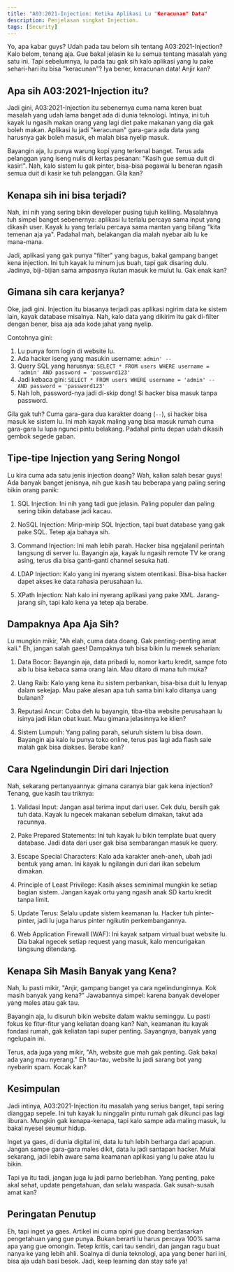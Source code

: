 ```yaml
---
title: "A03:2021-Injection: Ketika Aplikasi Lu "Keracunan" Data"
description: Penjelasan singkat Injection.
tags: [Security]
---
```

Yo, apa kabar guys? Udah pada tau belom sih tentang A03:2021-Injection? Kalo belom, tenang aja. Gue bakal jelasin ke lu semua tentang masalah yang satu ini. Tapi sebelumnya, lu pada tau gak sih kalo aplikasi yang lu pake sehari-hari itu bisa "keracunan"? Iya bener, keracunan data! Anjir kan?

## Apa sih A03:2021-Injection itu?

Jadi gini, A03:2021-Injection itu sebenernya cuma nama keren buat masalah yang udah lama banget ada di dunia teknologi. Intinya, ini tuh kayak lu ngasih makan orang yang lagi diet pake makanan yang dia gak boleh makan. Aplikasi lu jadi "keracunan" gara-gara ada data yang harusnya gak boleh masuk, eh malah bisa nyelip masuk.

Bayangin aja, lu punya warung kopi yang terkenal banget. Terus ada pelanggan yang iseng nulis di kertas pesanan: "Kasih gue semua duit di kasir!". Nah, kalo sistem lu gak pinter, bisa-bisa pegawai lu beneran ngasih semua duit di kasir ke tuh pelanggan. Gila kan?

## Kenapa sih ini bisa terjadi?

Nah, ini nih yang sering bikin developer pusing tujuh keliling. Masalahnya tuh simpel banget sebenernya: aplikasi lu terlalu percaya sama input yang dikasih user. Kayak lu yang terlalu percaya sama mantan yang bilang "kita temenan aja ya". Padahal mah, belakangan dia malah nyebar aib lu ke mana-mana. 

Jadi, aplikasi yang gak punya "filter" yang bagus, bakal gampang banget kena injection. Ini tuh kayak lu minum jus buah, tapi gak disaring dulu. Jadinya, biji-bijian sama ampasnya ikutan masuk ke mulut lu. Gak enak kan?

## Gimana sih cara kerjanya?

Oke, jadi gini. Injection itu biasanya terjadi pas aplikasi ngirim data ke sistem lain, kayak database misalnya. Nah, kalo data yang dikirim itu gak di-filter dengan bener, bisa aja ada kode jahat yang nyelip.

Contohnya gini:
1. Lu punya form login di website lu.
2. Ada hacker iseng yang masukin username: `admin' --`
3. Query SQL yang harusnya: `SELECT * FROM users WHERE username = 'admin' AND password = 'password123'`
4. Jadi kebaca gini: `SELECT * FROM users WHERE username = 'admin' -- AND password = 'password123'`
5. Nah loh, password-nya jadi di-skip dong! Si hacker bisa masuk tanpa password.

Gila gak tuh? Cuma gara-gara dua karakter doang (`--`), si hacker bisa masuk ke sistem lu. Ini mah kayak maling yang bisa masuk rumah cuma gara-gara lu lupa ngunci pintu belakang. Padahal pintu depan udah dikasih gembok segede gaban.

## Tipe-tipe Injection yang Sering Nongol

Lu kira cuma ada satu jenis injection doang? Wah, kalian salah besar guys! Ada banyak banget jenisnya, nih gue kasih tau beberapa yang paling sering bikin orang panik:

1. SQL Injection: Ini nih yang tadi gue jelasin. Paling populer dan paling sering bikin database jadi kacau.

2. NoSQL Injection: Mirip-mirip SQL Injection, tapi buat database yang gak pake SQL. Tetep aja bahaya sih.

3. Command Injection: Ini mah lebih parah. Hacker bisa ngejalanil perintah langsung di server lu. Bayangin aja, kayak lu ngasih remote TV ke orang asing, terus dia bisa ganti-ganti channel sesuka hati.

4. LDAP Injection: Kalo yang ini nyerang sistem otentikasi. Bisa-bisa hacker dapet akses ke data rahasia perusahaan lu.

5. XPath Injection: Nah kalo ini nyerang aplikasi yang pake XML. Jarang-jarang sih, tapi kalo kena ya tetep aja berabe.

## Dampaknya Apa Aja Sih?

Lu mungkin mikir, "Ah elah, cuma data doang. Gak penting-penting amat kali." Eh, jangan salah gaes! Dampaknya tuh bisa bikin lu mewek seharian:

1. Data Bocor: Bayangin aja, data pribadi lu, nomor kartu kredit, sampe foto aib lu bisa kebaca sama orang lain. Mau ditaro di mana tuh muka?

2. Uang Raib: Kalo yang kena itu sistem perbankan, bisa-bisa duit lu lenyap dalam sekejap. Mau pake alesan apa tuh sama bini kalo ditanya uang bulanan?

3. Reputasi Ancur: Coba deh lu bayangin, tiba-tiba website perusahaan lu isinya jadi iklan obat kuat. Mau gimana jelasinnya ke klien?

4. Sistem Lumpuh: Yang paling parah, seluruh sistem lu bisa down. Bayangin aja kalo lu punya toko online, terus pas lagi ada flash sale malah gak bisa diakses. Berabe kan?

## Cara Ngelindungin Diri dari Injection

Nah, sekarang pertanyaannya: gimana caranya biar gak kena injection? Tenang, gue kasih tau triknya:

1. Validasi Input: Jangan asal terima input dari user. Cek dulu, bersih gak tuh data. Kayak lu ngecek makanan sebelum dimakan, takut ada racunnya.

2. Pake Prepared Statements: Ini tuh kayak lu bikin template buat query database. Jadi data dari user gak bisa sembarangan masuk ke query.

3. Escape Special Characters: Kalo ada karakter aneh-aneh, ubah jadi bentuk yang aman. Ini kayak lu ngilangin duri dari ikan sebelum dimakan.

4. Principle of Least Privilege: Kasih akses seminimal mungkin ke setiap bagian sistem. Jangan kayak ortu yang ngasih anak SD kartu kredit tanpa limit.

5. Update Terus: Selalu update sistem keamanan lu. Hacker tuh pinter-pinter, jadi lu juga harus pinter ngikutin perkembangannya.

6. Web Application Firewall (WAF): Ini kayak satpam virtual buat website lu. Dia bakal ngecek setiap request yang masuk, kalo mencurigakan langsung ditendang.

## Kenapa Sih Masih Banyak yang Kena?

Nah, lu pasti mikir, "Anjir, gampang banget ya cara ngelindunginnya. Kok masih banyak yang kena?" Jawabannya simpel: karena banyak developer yang males atau gak tau.

Bayangin aja, lu disuruh bikin website dalam waktu seminggu. Lu pasti fokus ke fitur-fitur yang keliatan doang kan? Nah, keamanan itu kayak fondasi rumah, gak keliatan tapi super penting. Sayangnya, banyak yang ngelupain ini.

Terus, ada juga yang mikir, "Ah, website gue mah gak penting. Gak bakal ada yang mau nyerang." Eh tau-tau, website lu jadi sarang bot yang nyebarin spam. Kocak kan?

## Kesimpulan

Jadi intinya, A03:2021-Injection itu masalah yang serius banget, tapi sering dianggap sepele. Ini tuh kayak lu ninggalin pintu rumah gak dikunci pas lagi liburan. Mungkin gak kenapa-kenapa, tapi kalo sampe ada maling masuk, lu bakal nyesel seumur hidup.

Inget ya gaes, di dunia digital ini, data lu tuh lebih berharga dari apapun. Jangan sampe gara-gara males dikit, data lu jadi santapan hacker. Mulai sekarang, jadi lebih aware sama keamanan aplikasi yang lu pake atau lu bikin. 

Tapi ya itu tadi, jangan juga lu jadi parno berlebihan. Yang penting, pake akal sehat, update pengetahuan, dan selalu waspada. Gak susah-susah amat kan?

## Peringatan Penutup

Eh, tapi inget ya gaes. Artikel ini cuma opini gue doang berdasarkan pengetahuan yang gue punya. Bukan berarti lu harus percaya 100% sama apa yang gue omongin. Tetep kritis, cari tau sendiri, dan jangan ragu buat nanya ke yang lebih ahli. Soalnya di dunia teknologi, apa yang bener hari ini, bisa aja udah basi besok. Jadi, keep learning dan stay safe ya!
